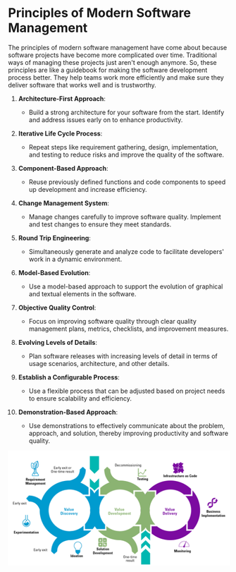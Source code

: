 # Principles of Modern Software Management

The principles of modern software management have come about because software projects have become more complicated over time. Traditional ways of managing these projects just aren't enough anymore. So, these principles are like a guidebook for making the software development process better. They help teams work more efficiently and make sure they deliver software that works well and is trustworthy.

1. **Architecture-First Approach**:

   - Build a strong architecture for your software from the start. Identify and address issues early on to enhance productivity.

2. **Iterative Life Cycle Process**:

   - Repeat steps like requirement gathering, design, implementation, and testing to reduce risks and improve the quality of the software.

3. **Component-Based Approach**:

   - Reuse previously defined functions and code components to speed up development and increase efficiency.

4. **Change Management System**:

   - Manage changes carefully to improve software quality. Implement and test changes to ensure they meet standards.

5. **Round Trip Engineering**:

   - Simultaneously generate and analyze code to facilitate developers' work in a dynamic environment.

6. **Model-Based Evolution**:

   - Use a model-based approach to support the evolution of graphical and textual elements in the software.

7. **Objective Quality Control**:

   - Focus on improving software quality through clear quality management plans, metrics, checklists, and improvement measures.

8. **Evolving Levels of Details**:

   - Plan software releases with increasing levels of detail in terms of usage scenarios, architecture, and other details.

9. **Establish a Configurable Process**:

   - Use a flexible process that can be adjusted based on project needs to ensure scalability and efficiency.

10. **Demonstration-Based Approach**:
    - Use demonstrations to effectively communicate about the problem, approach, and solution, thereby improving productivity and software quality.

    
![alt text](image.png)